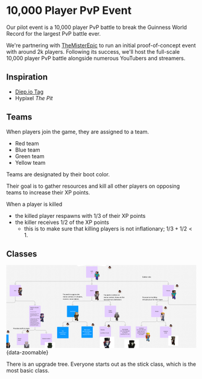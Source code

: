 # 10,000 Player PvP Event

Our pilot event is a 10,000 player PvP battle to break the Guinness World Record for the largest PvP battle ever.

We're partnering with [TheMisterEpic](https://www.youtube.com/channel/UCJiFgnnYpwlnadzTzhMnX_Q) to run an initial
proof-of-concept event with around 2k players. Following its success, we'll host the full-scale 10,000 player PvP battle
alongside numerous YouTubers and streamers.

## Inspiration

- [Diep.io Tag](https://diepio.fandom.com/wiki/Tag)
- Hypixel *The Pit*

## Teams

When players join the game, they are assigned to a team.

- Red team
- Blue team
- Green team
- Yellow team

Teams are designated by their boot color.

Their goal is to gather resources and kill all other players on opposing teams to increase their XP points.

When a player is killed

- the killed player respawns with $1/3$ of their XP points
- the killer receives $1/2$ of the XP points
    - this is to make sure that killing players is not inflationary; $1/3 + 1/2 < 1$.

## Classes

![classes.png](classes.png){data-zoomable}

There is an upgrade tree. Everyone starts out as the stick class, which is the most basic class.








